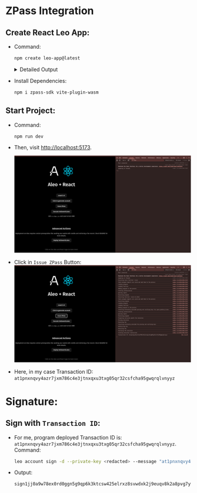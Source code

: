# ZPass Integration

## Create React Leo App:
- Command:
    ```sh
    npm create leo-app@latest
    ```
    
    <details><summary> Detailed Output </summary><blockquote>

    ~~~sh
    > npx
    > create-leo-app

    ✔ Project name: … shantibhdr_leo_zpass_integration
    ✔ Select a framework: › React
    ✔ Select a variant: › JavaScript + Leo

    Done. Now run:

    cd shantibhdr_leo_zpass_integration
    npm install
    npm run dev
    ~~~

    </blockquote></details>

- Install Dependencies:
    ```sh
    npm i zpass-sdk vite-plugin-wasm
    ```

## Start Project:
- Command:
    ```sh
    npm run dev
    ```
- Then, visit [http://localhost:5173](http://localhost:5173).

    <img src="assets/image1.png">

- Click in `Issue ZPass` Button:
    <img src="assets/image2.png">


- Here, in my case Transaction ID: `at1pnxnqvy4azr7jxm786c4e3jtnxqxu3txg05qr32csfcha95gwqrqlvnyyz`

# Signature:

## Sign with `Transaction ID`:
- For me, program deployed Transaction ID is: `at1pnxnqvy4azr7jxm786c4e3jtnxqxu3txg05qr32csfcha95gwqrqlvnyyz`. Command:
    ```sh
    leo account sign -d --private-key <redacted> --message "at1pnxnqvy4azr7jxm786c4e3jtnxqxu3txg05qr32csfcha95gwqrqlvnyyz" --raw
    ```
- Output:
    ```sh
    sign1jj0a9w78ex0rd0ggn5g9qp6k3ktcsw425elrxz8svwdxk2j9euqv8k2a8pvg7ywqc2vavq7rra9k8pa9c6hsrkuquj0ja3z50y2mcqq4ffacle92zstq39ee3p0rhs0e72s82347njy46syj48qndudpq6qcgetyt3lfr2zxcmm00r3p4azwpm09vch658vnf9g9v5g56rz3qsz4h9n
    ```